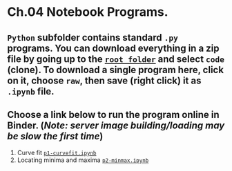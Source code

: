 # Ch.04 Notebook Programs. 
## `Python` subfolder contains standard `.py` programs. You can download everything in a zip file by going up to the [`root folder`](https://github.com/com-py/intro) and select `code` (clone). To download a single program here, click on it, choose `raw`, then save (right click) it as  `.ipynb` file.
## Choose a link below to run the program online in Binder.  (*Note: server image building/loading may be slow the first time*)

1. Curve fit  [`p1-curvefit.ipynb`](https://mybinder.org/v2/gh/com-py/intro/main?urlpath=tree/ch04/p1-curvefit.ipynb)
1. Locating minima and maxima [`p2-minmax.ipynb`](https://mybinder.org/v2/gh/com-py/intro/main?urlpath=tree/ch04/p2-minmax.ipynb)
 

